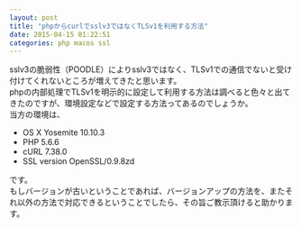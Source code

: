 ```yaml
---
layout: post
title: "phpからcurlでsslv3ではなくTLSv1を利用する方法"
date: 2015-04-15 01:22:51
categories: php macos ssl
---
```

<p>sslv3の脆弱性（POODLE）によりsslv3ではなく、TLSv1での通信でないと受け付けてくれないところが増えてきたと思います。<br>
phpの内部処理でTLSv1を明示的に設定して利用する方法は調べると色々と出てきたのですが、環境設定などで設定する方法ってあるのでしょうか。<br>
当方の環境は、</p>

<ul>
<li>OS X Yosemite 10.10.3</li>
<li>PHP 5.6.6</li>
<li>cURL 7.38.0</li>
<li>SSL version OpenSSL/0.9.8zd</li>
</ul>

<p>です。<br>
もしバージョンが古いということであれば、バージョンアップの方法を、またそれ以外の方法で対応できるということでしたら、その旨ご教示頂けると助かります。</p>
